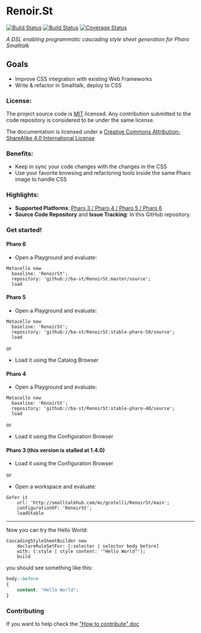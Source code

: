 Renoir.St
=========

[![Build Status](https://ci.inria.fr/pharo-contribution/buildStatus/icon?job=RenoirSt)](https://ci.inria.fr/pharo-contribution/job/RenoirSt/)
[![Build Status](https://travis-ci.org/ba-st/RenoirSt.svg?branch=master)](https://travis-ci.org/ba-st/RenoirSt)
[![Coverage Status](https://coveralls.io/repos/github/ba-st/RenoirSt/badge.svg?branch=master)](https://coveralls.io/github/ba-st/RenoirSt?branch=master)

*A DSL enabling programmatic cascading style sheet generation for Pharo Smalltalk*

## Goals
- Improve CSS integration with existing Web Frameworks
- Write & refactor in Smalltalk, deploy to CSS

### License:
The project source code is [MIT](LICENSE) licensed. Any contribution submitted to the code repository is considered to be under the same license.

The documentation is licensed under a [Creative Commons Attribution-ShareAlike 4.0 International License](http://creativecommons.org/licenses/by-sa/4.0/)

### Benefits:
- Keep in sync your code changes with the changes in the CSS
- Use your favorite browsing and refactoring tools inside the same Pharo image to handle CSS  

### Highlights:
- **Supported Platforms**: [Pharo 3 / Pharo 4 / Pharo 5 / Pharo 6](http://www.pharo.org/)
- **Source Code Repository** and **Issue Tracking**: In this GitHub repository.

### Get started!

#### Pharo 6

- Open a Playground and evaluate:

```smalltalk
Metacello new
  baseline: 'RenoirSt';
  repository: 'github://ba-st/RenoirSt:master/source';
  load
```


#### Pharo 5

- Open a Playground and evaluate:

```smalltalk
Metacello new
  baseline: 'RenoirSt';
  repository: 'github://ba-st/RenoirSt:stable-pharo-50/source';
  load
```

or

- Load it using the Catalog Browser

#### Pharo 4

- Open a Playground and evaluate:

```smalltalk
Metacello new
  baseline: 'RenoirSt';
  repository: 'github://ba-st/RenoirSt:stable-pharo-40/source';
  load
```

or

- Load it using the Configuration Browser

#### Pharo 3 (this version is stalled at 1.4.0)

- Load it using the Configuration Browser

or

- Open a workspace and evaluate:

```smalltalk
Gofer it    
    url: 'http://smalltalkhub.com/mc/gcotelli/RenoirSt/main';
    configurationOf: 'RenoirSt';
    loadStable
```

***********************************************

Now you can try the Hello World:

```smalltalk
CascadingStyleSheetBuilder new
	declareRuleSetFor: [:selector | selector body before]
	with: [:style | style content: '"Hello World"'];
	build
```

you should see something like this:
```css
body::before
{
	content: "Hello World";
}
```
### Contributing
If you want to help check the ["How to contribute" doc](CONTRIBUTING.md)
